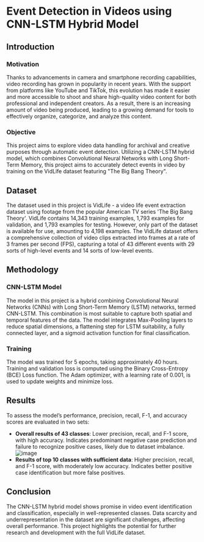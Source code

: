 # Event Detection in Videos using CNN-LSTM Hybrid Model

## Introduction

### Motivation
Thanks to advancements in camera and smartphone recording capabilities, video recording has grown in popularity in recent years. With the support from platforms like YouTube and TikTok, this evolution has made it easier and more accessible to shoot and share high-quality video content for both professional and independent creators. As a result, there is an increasing amount of video being produced, leading to a growing demand for tools to effectively organize, categorize, and analyze this content.

### Objective
This project aims to explore video data handling for archival and creative purposes through automatic event detection. Utilizing a CNN-LSTM hybrid model, which combines Convolutional Neural Networks with Long Short-Term Memory, this project aims to accurately detect events in video by training on the VidLife dataset featuring "The Big Bang Theory".

## Dataset
The dataset used in this project is VidLife - a video life event extraction dataset using footage from the popular American TV series 'The Big Bang Theory'. VidLife contains 14,343 training examples, 1,793 examples for validation, and 1,793 examples for testing. However, only part of the dataset is available for use, amounting to 4,198 examples. The VidLife dataset offers a comprehensive collection of video clips extracted into frames at a rate of 3 frames per second (FPS), capturing a total of 43 different events with 29 sorts of high-level events and 14 sorts of low-level events.

## Methodology

### CNN-LSTM Model
The model in this project is a hybrid combining Convolutional Neural Networks (CNNs) with Long Short-Term Memory (LSTM) networks, termed CNN-LSTM. This combination is most suitable to capture both spatial and temporal features of the data. The model integrates Max-Pooling layers to reduce spatial dimensions, a flattening step for LSTM suitability, a fully connected layer, and a sigmoid activation function for final classification.

### Training
The model was trained for 5 epochs, taking approximately 40 hours. Training and validation loss is computed using the Binary Cross-Entropy (BCE) Loss function. The Adam optimizer, with a learning rate of 0.001, is used to update weights and minimize loss.

## Results
To assess the model’s performance, precision, recall, F-1, and accuracy scores are evaluated in two sets:
- **Overall results of 43 classes**: Lower precision, recall, and F-1 score, with high accuracy. Indicates predominant negative case prediction and failure to recognize positive cases, likely due to dataset imbalance.
![image](https://github.com/namgirasour/cnn-lstm/assets/97684117/425cba12-ff1a-46e0-967e-45d169173cce)
- **Results of top 10 classes with sufficient data**: Higher precision, recall, and F-1 score, with moderately low accuracy. Indicates better positive case identification but more false positives.

## Conclusion
The CNN-LSTM hybrid model shows promise in video event identification and classification, especially in well-represented classes. Data scarcity and underrepresentation in the dataset are significant challenges, affecting overall performance. This project highlights the potential for further research and development with the full VidLife dataset.

